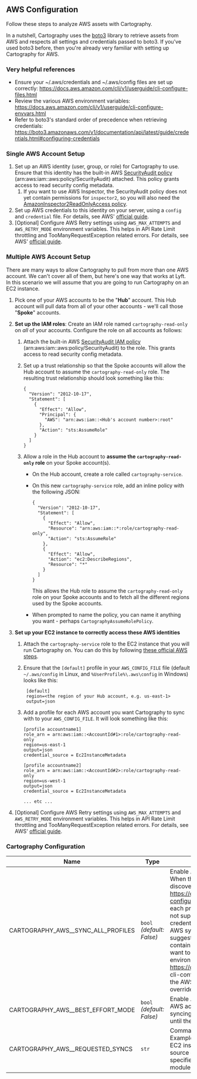 ## AWS Configuration


Follow these steps to analyze AWS assets with Cartography.

In a nutshell, Cartography uses the [boto3](https://github.com/boto/boto3) library to retrieve assets from AWS and respects all settings and credentials passed to boto3. If you've used boto3 before, then you're already very familiar with setting up Cartography for AWS.

### Very helpful references
- Ensure your ~/.aws/credentials and ~/.aws/config files are set up correctly: https://docs.aws.amazon.com/cli/v1/userguide/cli-configure-files.html
- Review the various AWS environment variables: https://docs.aws.amazon.com/cli/v1/userguide/cli-configure-envvars.html
- Refer to boto3's standard order of precedence when retrieving credentials: https://boto3.amazonaws.com/v1/documentation/api/latest/guide/credentials.html#configuring-credentials

### Single AWS Account Setup

1. Set up an AWS identity (user, group, or role) for Cartography to use. Ensure that this identity has the built-in AWS [SecurityAudit policy](https://docs.aws.amazon.com/IAM/latest/UserGuide/access_policies_job-functions.html#jf_security-auditor) (arn:aws:iam::aws:policy/SecurityAudit) attached. This policy grants access to read security config metadata.
   1. If you want to use AWS Inspector, the SecurityAudit policy does not yet contain permissions for `inspector2`, so you will also need the [AmazonInspector2ReadOnlyAccess policy](https://docs.aws.amazon.com/inspector/latest/user/security-iam-awsmanpol.html#security-iam-awsmanpol-AmazonInspector2ReadOnlyAccess).
1. Set up AWS credentials to this identity on your server, using a `config` and `credential` file.  For details, see AWS' [official guide](https://docs.aws.amazon.com/cli/latest/userguide/cli-configure-files.html).
1. [Optional] Configure AWS Retry settings using `AWS_MAX_ATTEMPTS` and `AWS_RETRY_MODE` environment variables. This helps in API Rate Limit throttling and TooManyRequestException related errors. For details, see AWS' [official guide](https://boto3.amazonaws.com/v1/documentation/api/latest/guide/configuration.html#using-environment-variables).


### Multiple AWS Account Setup

There are many ways to allow Cartography to pull from more than one AWS account.  We can't cover all of them, but here's one way that works at Lyft.  In this scenario we will assume that you are going to run Cartography on an EC2 instance.

1. Pick one of your AWS accounts to be the "**Hub**" account.  This Hub account will pull data from all of your other accounts - we'll call those "**Spoke**" accounts.

2. **Set up the IAM roles**: Create an IAM role named `cartography-read-only` on _all_ of your accounts.  Configure the role on all accounts as follows:
	1. Attach the built-in AWS [SecurityAudit IAM policy](https://docs.aws.amazon.com/IAM/latest/UserGuide/access_policies_job-functions.html#jf_security-auditor) (arn:aws:iam::aws:policy/SecurityAudit) to the role.  This grants access to read security config metadata.
	2. Set up a trust relationship so that the Spoke accounts will allow the Hub account to assume the `cartography-read-only` role.  The resulting trust relationship should look something like this:

		```
		{
		  "Version": "2012-10-17",
		  "Statement": [
		    {
		      "Effect": "Allow",
		      "Principal": {
		        "AWS": "arn:aws:iam::<Hub's account number>:root"
		      },
		      "Action": "sts:AssumeRole"
		    }
		  ]
		}
		```
	3. Allow a role in the Hub account to **assume the `cartography-read-only` role** on your Spoke account(s).

		- On the Hub account, create a role called `cartography-service`.
		- On this new `cartography-service` role, add an inline policy with the following JSON:

			```
			{
			  "Version": "2012-10-17",
			  "Statement": [
			    {
			      "Effect": "Allow",
			      "Resource": "arn:aws:iam::*:role/cartography-read-only",
			      "Action": "sts:AssumeRole"
			    },
				{
				  "Effect": "Allow",
				  "Action": "ec2:DescribeRegions",
				  "Resource": "*"
				}
			  ]
			}
			```

			This allows the Hub role to assume the `cartography-read-only` role on your Spoke accounts and to fetch all the different regions used by the Spoke accounts.

		- When prompted to name the policy, you can name it anything you want - perhaps `CartographyAssumeRolePolicy`.

3. **Set up your EC2 instance to correctly access these AWS identities**

	1. Attach the `cartography-service` role to the EC2 instance that you will run Cartography on.  You can do this by following [these official AWS steps](https://docs.aws.amazon.com/AWSEC2/latest/UserGuide/iam-roles-for-amazon-ec2.html#attach-iam-role).

	2. Ensure that the `[default]` profile in your `AWS_CONFIG_FILE` file (default `~/.aws/config` in Linux, and `%UserProfile%\.aws\config` in Windows) looks like this:

			[default]
			region=<the region of your Hub account, e.g. us-east-1>
			output=json

	3.  Add a profile for each AWS account you want Cartography to sync with to your `AWS_CONFIG_FILE`.  It will look something like this:

		```
		[profile accountname1]
		role_arn = arn:aws:iam::<AccountId#1>:role/cartography-read-only
		region=us-east-1
		output=json
		credential_source = Ec2InstanceMetadata

		[profile accountname2]
		role_arn = arn:aws:iam::<AccountId#2>:role/cartography-read-only
		region=us-west-1
		output=json
		credential_source = Ec2InstanceMetadata

		... etc ...
		```
1. [Optional] Configure AWS Retry settings using `AWS_MAX_ATTEMPTS` and `AWS_RETRY_MODE` environment variables. This helps in API Rate Limit throttling and TooManyRequestException related errors. For details, see AWS' [official guide](https://boto3.amazonaws.com/v1/documentation/api/latest/guide/configuration.html#using-environment-variables).


### Cartography Configuration

| Name | Type | Description |
|------|----------|-------------|
| CARTOGRAPHY_AWS__SYNC_ALL_PROFILES | `bool` _(default: False)_ | Enable AWS sync for all discovered named profiles. When this parameter is supplied cartography will discover all configured AWS named profiles (see https://docs.aws.amazon.com/cli/latest/userguide/cli-configure-profiles.html) and run the AWS sync job for each profile not named "default". If this parameter is not supplied, cartography will use the default AWS credentials available in your environment to run the AWS sync once. When using this parameter it is suggested that you create an AWS config file containing a named profile for each AWS account you want to sync and use the AWS_CONFIG_FILE environment variable to point to that config file (see https://docs.aws.amazon.com/cli/latest/userguide/ cli-configure-envvars.html). cartography respects the AWS CLI/SDK environment variables and does not override them. |
| CARTOGRAPHY_AWS__BEST_EFFORT_MODE | `bool` _(default: False)_ | Enable AWS sync best effort mode when syncing AWS accounts. This will allow cartography to continue syncing other accounts and delay raising an exception until the very end. |
| CARTOGRAPHY_AWS__REQUESTED_SYNCS | `str` | Comma-separated list of AWS resources to sync. Example 1: "ecr,s3,ec2:instance" for ECR, S3, and all EC2 instance resources. See the full list available in source code at cartography.intel.aws.resources. If not specified, cartography by default will run all AWS sync modules available. |